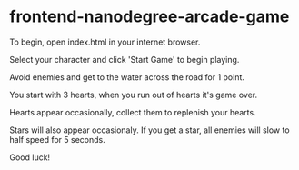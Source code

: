 frontend-nanodegree-arcade-game
===============================

To begin, open index.html in your internet browser.

Select your character and click 'Start Game' to begin playing.

Avoid enemies and get to the water across the road for 1 point.

You start with 3 hearts, when you run out of hearts it's game over.

Hearts appear occasionally, collect them to replenish your hearts.

Stars will also appear occasionaly.  If you get a star, all enemies
will slow to half speed for 5 seconds.

Good luck!